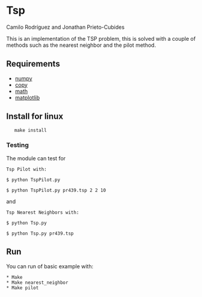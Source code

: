 # Tsp

Camilo Rodríguez and Jonathan Prieto-Cubides

This is an implementation of the TSP problem, this is solved with a couple of methods such as the nearest neighbor and the pilot method.


Requirements
------------
- [numpy](http://www.numpy.org/)
- [copy](https://docs.python.org/2/library/copy.html)
- [math](https://docs.python.org/2/library/math.html)
- [matplotlib](https://matplotlib.org/)

Install for linux
-------

```
   make install
```

### Testing

The module can test for

`Tsp Pilot with:`
```
$ python TspPilot.py

$ python TspPilot.py pr439.tsp 2 2 10

```
and

`Tsp Nearest Neighbors with:`
```
$ python Tsp.py

$ python Tsp.py pr439.tsp
```

Run
-------

You can run of basic example with:
```
* Make
* Make nearest_neighbor
* Make pilot

```
